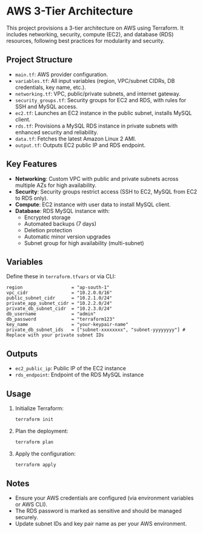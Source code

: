 
# AWS 3-Tier Architecture

This project provisions a 3-tier architecture on AWS using Terraform. It includes networking, security, compute (EC2), and database (RDS) resources, following best practices for modularity and security.

## Project Structure

- `main.tf`: AWS provider configuration.
- `variables.tf`: All input variables (region, VPC/subnet CIDRs, DB credentials, key name, etc.).
- `networking.tf`: VPC, public/private subnets, and internet gateway.
- `security_groups.tf`: Security groups for EC2 and RDS, with rules for SSH and MySQL access.
- `ec2.tf`: Launches an EC2 instance in the public subnet, installs MySQL client.
- `rds.tf`: Provisions a MySQL RDS instance in private subnets with enhanced security and reliability.
- `data.tf`: Fetches the latest Amazon Linux 2 AMI.
- `output.tf`: Outputs EC2 public IP and RDS endpoint.

## Key Features

- **Networking**: Custom VPC with public and private subnets across multiple AZs for high availability.
- **Security**: Security groups restrict access (SSH to EC2, MySQL from EC2 to RDS only).
- **Compute**: EC2 instance with user data to install MySQL client.
- **Database**: RDS MySQL instance with:
  - Encrypted storage
  - Automated backups (7 days)
  - Deletion protection
  - Automatic minor version upgrades
  - Subnet group for high availability (multi-subnet)

## Variables

Define these in `terraform.tfvars` or via CLI:

```hcl
region                  = "ap-south-1"
vpc_cidr                = "10.2.0.0/16"
public_subnet_cidr      = "10.2.1.0/24"
private_app_subnet_cidr = "10.2.2.0/24"
private_db_subnet_cidr  = "10.2.3.0/24"
db_username             = "admin"
db_password             = "terraform123"
key_name                = "your-keypair-name"
private_db_subnet_ids   = ["subnet-xxxxxxxx", "subnet-yyyyyyyy"] # Replace with your private subnet IDs
```

## Outputs

- `ec2_public_ip`: Public IP of the EC2 instance
- `rds_endpoint`: Endpoint of the RDS MySQL instance

## Usage

1. Initialize Terraform:
   ```sh
   terraform init
   ```
2. Plan the deployment:
   ```sh
   terraform plan
   ```
3. Apply the configuration:
   ```sh
   terraform apply
   ```

## Notes

- Ensure your AWS credentials are configured (via environment variables or AWS CLI).
- The RDS password is marked as sensitive and should be managed securely.
- Update subnet IDs and key pair name as per your AWS environment.
